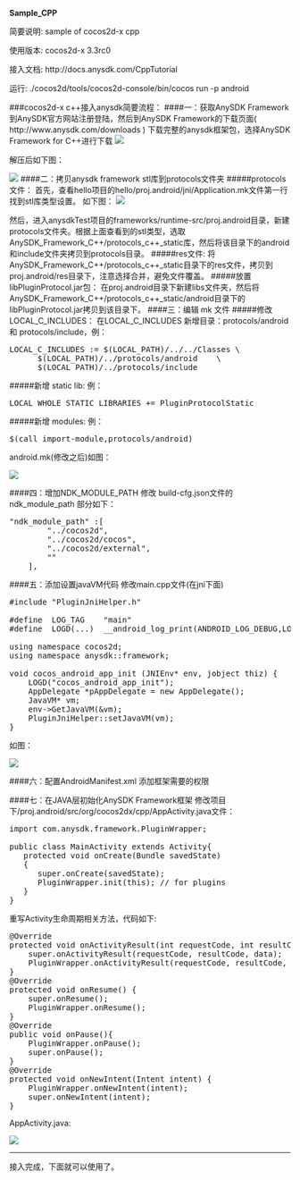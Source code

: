 <b>Sample_CPP</b>
<p>简要说明: sample of cocos2d-x cpp</p>
<p>使用版本: cocos2d-x 3.3rc0</p>
<p>接入文档: http://docs.anysdk.com/CppTutorial</p>
<p>运行: ./cocos2d/tools/cocos2d-console/bin/cocos run -p android</p>
###cocos2d-x c++接入anysdk简要流程：
####一：获取AnySDK Framework
到AnySDK官方网站注册登陆，然后到AnySDK Framework的下载页面( http://www.anysdk.com/downloads ) 下载完整的anysdk框架包，选择AnySDK Framework for C++进行下载

<img src="md_img/cpp_download.jpg">

解压后如下图：

<img src="md_img/cpp_framework.jpg">
####二：拷贝anysdk framework stl库到protocols文件夹
#####protocols文件：
首先，查看hello项目的hello/proj.android/jni/Application.mk文件第一行找到stl库类型设置。 如下图：

<img src="md_img/cpp_stl.jpg">

然后，进入anysdkTest项目的frameworks/runtime-src/proj.android目录，新建protocols文件夹。根据上面查看到的stl类型，选取AnySDK_Framework_C++/protocols_c++_static库，然后将该目录下的android和include文件夹拷贝到protocols目录。
#####res文件:
将AnySDK_Framework_C++/protocols_c++_static目录下的res文件，拷贝到proj.android/res目录下，注意选择合并，避免文件覆盖。
#####放置libPluginProtocol.jar包：
在proj.android目录下新建libs文件夹，然后将AnySDK_Framework_C++/protocols_c++_static/android目录下的libPluginProtocol.jar拷贝到该目录下。
####三：编辑 mk 文件
#####修改LOCAL_C_INCLUDES：
在LOCAL_C_INCLUDES 新增目录：protocols/android  和 protocols/include，例：
<pre>
LOCAL_C_INCLUDES := $(LOCAL_PATH)/../../Classes	\
      $(LOCAL_PATH)/../protocols/android	\
      $(LOCAL_PATH)/../protocols/include
</pre>
#####新增 static lib:
例：
<pre>LOCAL_WHOLE_STATIC_LIBRARIES += PluginProtocolStatic</pre>
#####新增 modules:
例：
<pre>$(call import-module,protocols/android)</pre>
android.mk(修改之后)如图：

<img src="md_img/cpp_androidmk.jpg">

####四：增加NDK_MODULE_PATH
修改 build-cfg.json文件的 ndk_module_path 部分如下：
<pre>
"ndk_module_path" :[
        "../cocos2d",
        "../cocos2d/cocos",
        "../cocos2d/external",
        ""
    ],
</pre>
####五：添加设置javaVM代码
修改main.cpp文件(在jni下面)
<pre>
#include "PluginJniHelper.h"
    
#define  LOG_TAG    "main"
#define  LOGD(...)  __android_log_print(ANDROID_LOG_DEBUG,LOG_TAG,__VA_ARGS__)
    
using namespace cocos2d;
using namespace anysdk::framework;
    
void cocos_android_app_init (JNIEnv* env, jobject thiz) {
    LOGD("cocos_android_app_init");
    AppDelegate *pAppDelegate = new AppDelegate();
    JavaVM* vm;
    env->GetJavaVM(&vm);
    PluginJniHelper::setJavaVM(vm);
}
</pre>
如图：

<img src="md_img/cpp_main.jpg">

####六：配置AndroidManifest.xml 添加框架需要的权限
<uses-permission android:name="android.permission.INTERNET" />

<uses-permission android:name="android.permission.ACCESS_NETWORK_STATE" />

<uses-permission android:name="android.permission.ACCESS_WIFI_STATE" />

<uses-permission android:name="android.permission.RESTART_PACKAGES" />

<uses-permission  android:name="android.permission.KILL_BACKGROUND_PROCESSES" />

####七：在JAVA层初始化AnySDK Framework框架
修改项目下/proj.android/src/org/cocos2dx/cpp/AppActivity.java文件：
<pre>
import com.anysdk.framework.PluginWrapper;
   
public class MainActivity extends Activity{
   protected void onCreate(Bundle savedState)
   {
      super.onCreate(savedState);
      PluginWrapper.init(this); // for plugins
   }
}
</pre>
重写Activity生命周期相关方法，代码如下:
<pre>
@Override
protected void onActivityResult(int requestCode, int resultCode, Intent data){
	super.onActivityResult(requestCode, resultCode, data);
	PluginWrapper.onActivityResult(requestCode, resultCode, data);
}
@Override
protected void onResume() {
    super.onResume();
    PluginWrapper.onResume();
}
@Override
public void onPause(){
    PluginWrapper.onPause();
    super.onPause();
}
@Override
protected void onNewIntent(Intent intent) {
    PluginWrapper.onNewIntent(intent);
    super.onNewIntent(intent);
}
</pre>
AppActivity.java:

<img src="md_img/cpp_AppActivity.jpg">

------------------
接入完成，下面就可以使用了。
